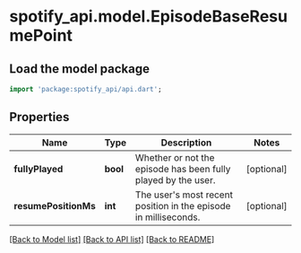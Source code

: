 # spotify_api.model.EpisodeBaseResumePoint

## Load the model package
```dart
import 'package:spotify_api/api.dart';
```

## Properties
Name | Type | Description | Notes
------------ | ------------- | ------------- | -------------
**fullyPlayed** | **bool** | Whether or not the episode has been fully played by the user.  | [optional] 
**resumePositionMs** | **int** | The user's most recent position in the episode in milliseconds.  | [optional] 

[[Back to Model list]](../README.md#documentation-for-models) [[Back to API list]](../README.md#documentation-for-api-endpoints) [[Back to README]](../README.md)


